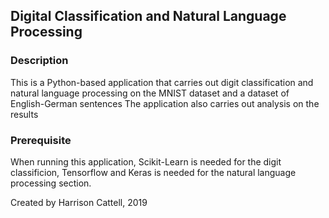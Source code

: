 ## Digital Classification and Natural Language Processing

### Description

This is a Python-based application that carries out digit classification and natural language processing on the MNIST dataset and a dataset of English-German sentences
The application also carries out analysis on the results

### Prerequisite

When running this application, Scikit-Learn is needed for the digit classificion, Tensorflow and Keras is needed for the natural language processing section.


Created by Harrison Cattell, 2019
